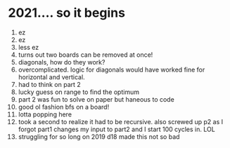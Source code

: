 # 2021.... so it begins

1) ez
2) ez
3) less ez
4) turns out two boards can be removed at once!
4) diagonals, how do they work?
5) overcomplicated. logic for diagonals would have worked fine for horizontal and vertical.
6) had to think on part 2
7) lucky guess on range to find the optimum
8) part 2 was fun to solve on paper but haneous to code
9) good ol fashion bfs on a board!
10) lotta popping here
11) took a second to realize it had to be recursive. also screwed up p2 as I forgot part1 changes my input to part2 and I start 100 cycles in. LOL
12) struggling for so long on 2019 d18 made this not so bad
